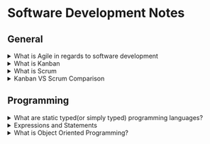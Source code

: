 # Software Development Notes

## General

<details>
    <summary>
        What is Agile in regards to software development
    </summary>
    <hr>
    <p>
        <h5>
            <b>Summary:</b>
        </h5>
        Agile is a structured and iterative approach to project management and product development. It recognizes the volatility of product development, and provides a methodology for self-organizing teams to respond to change without going off the rails.
    </p>
    <br>
    <p>
        <h5>
            <b>More Information:</b>
        </h5>
        <h6>
            [<a href="https://www.atlassian.com/agile/kanban/kanban-vs-scrum">Atlassian</a>]
        </h6>
    </p>
    <p>
        When it comes to implementing <b>Agile</b> and <b>DevOps</b>, <b>kanban</b> and <b>scrum</b> provide different ways to do so.
    </P>
    <p>
        It's easy to point out the differences between scrum practices and kanban practices, but that's just at the <b>surface level</b>. 
        While the practices differ, the principles are largely the same. Both frameworks will help you build better products (and services) with fewer headaches. 
    </p>
    <p>
        <b>Agile</b> is a structured and iterative approach to project management and product development. It recognizes the volatility of product development, and provides a methodology for self-organizing teams to respond to change without going off the rails. 
    </p>
    <hr>
</details>

<details>
    <summary>
        What is Kanban
    </summary>
    <hr>
    <p>
        <b>Kanban</b> is all about visualizing your work, limiting work in progress, and maximizing efficiency (or flow). Kanban teams focus on <b>reducing the time</b> a project takes (or user story) from start to finish. They do this by using a kanban board and continuously improving their flow of work. 
    </p>
    <p>
        Kanban helps visualize your work, limit work-in-progress (WIP) and quickly move work from "Doing" to "Done.".
        Kanban is great for teams that have lots of incoming requests that vary in priority and size. Whereas scrum processes require high control over what is in scope, kanban let’s you go with the flow. Let’s take a look at the same five considerations to help you decide.  
    </p>
    <p>
        <b>
            Kanban cadence
        </b>
        Kanban is based on a continuous workflow structure that keeps teams nimble and ready to adapt to changing priorities. Work items—represented by cards— are organized on a kanban board where they flow from one stage of the workflow(column) to the next. Common workflow stages are To Do, In Progress, In Review, Blocked, and Done. But that’s boring.
        The best part of kanban is making custom columns for how your team works. My team ships content, so our columns(simplified) go from Backlog, to Prioritized, to Outlines Ready, to Writing, Designing, Technical Review, and Shipped. Our board helped us learn that we ship about one piece of content per week, and where our bottlenecks are (looking at the Technical Review!).
    </p>
    <p>
        <b>
            Release methodology
        </b>
        In kanban, updates are released whenever they are ready, without a regular schedule or predetermined due dates.
        In theory, kanban does not prescribe a fixed time to deliver a task. If the task gets completed earlier (or later), it can be released as needed without having to wait for a release milestone like sprint review. 
    </p>
    <p>
        <b>
            Kanban roles
        </b>
        The whole team owns the kanban board. Some teams enlist an agile coach but, unlike scrum, there is no single “kanban master” who keeps everything running smoothly. It’s the collective responsibility of the entire team to collaborate on and deliver the tasks on the board.
    </p>
    <p>
        <b>
            Key metrics
        </b>
        Lead time and cycle time are important metrics for kanban teams. The deal with the average amount of time that it takes for a task to move from start to finish. Improving cycle times indicates the success of kanban teams.
        The Cumulative Flow Diagram (CFD) is another analytical tool used by kanban teams to understand the number of work items in each state. CFDs help identify specific bottlenecks that need to be resolved for better throughput.
        Another way to deal with bottlenecks is through Work In Progress (WIP) limits. A WIP limit caps the number of cards that can be in any one column at one time. When you reach your WIP limit, a tool like Jira Software caps that column, and the team swarms on those items to move them forward.
    </p>
    <p>
        <b>
            Change philosophy
        </b>
        A kanban workflow can change at any time. New work items can get added to the backlog and existing cards can get blocked or removed based on prioritization. Also, if the team capacity changes, WIP limit can be recalibrated and work items adjusted accordingly. It’s all about being flexible in kanban.
    </p>
    <hr>
</details>

<details>
    <summary>
        What is Scrum
    </summary>
    <hr>
    <p>
        <b>Scrum</b> teams commit to completing an increment of work, which is potentially shippable, through set intervals called sprints. Their goal is to create learning loops to quickly gather and integrate customer feedback. Scrum teams <b>adopt specific roles, create special artifacts, and hold regular ceremonies</b> to keep things moving forward. Scrum is best defined in <b>The Scrum Guide</b>.
    </p>
    <p>
        With scrum, your team promises to ship some valuable increment of work by the end of each sprint. Scrum is built on empiricism, focusing on small increments of work that will help you learn from your customers and better inform what you do next. Here's how it breaks down: 
    </p>
    <p>
        <b>
            Scrum cadence:
        </b>
        Scrum moves fast, with sprints that usually last between one to four weeks, which have clear start and finish dates. The short time frame forces complex tasks to be split into smaller stories and help your team learn quickly. A key question is this: Can your team ship useable code that fast?
        Sprints are punctuated by sprint planning, sprint review, and retrospective meetings and peppered with daily scrum (standup) meetings. These scrum ceremonies are lightweight and run on a continuous basis.
    </p>
    <p>
        <b>
            Scrum roles:
        </b>
        Scrum has three clearly defined roles.
        <ul>
            <li>
                The product owner advocates for the customer, manages the product backlog, and helps prioritize the work done by the development team.
            </li>
            <li>
                The scrum master helps the team stay grounded in the scrum principles.
            </li>
            <li>
                The development team chooses the work to be done, delivers increments, and demonstrates collective accountability.
            </li>
        </ul>  
        Who manages the scrum team? Well, nobody. Scrum teams are self-organizing and everyone is equal, despite having different responsibilities. The team is united by the goal of shipping value to customers.
    </p>
    <p>
        <b>
            Common metrics:
        </b>
        Scrum metrics are data points scrum teams can use to improve efficiency and effectiveness. They can inform decision-making and help teams become more efficient in planning and execution. During the sprint planning phase, teams can use metrics such as sprint goals, team velocity, team capacity, and type of work. During stand-ups, teams can also benefit from measuring progress towards sprint goals, reviewing a sprint burndown, understanding workload distribution, and more.
    </p>
    <p>
        <b>
            Change philosophy:
        </b>
        Teams strive to understand how much they can accomplish within their sprint time boundaries. They commit to its delivery within a sprint. However, scrum teams can receive customer feedback that encourages them to pivot and change the sprint to deliver the most customer value. During the sprint retrospective, scrum teams should discuss how to limit change in the future, as changes put the potentially shippable increment at risk. If a team frequently changes scope mid-sprint, it may signify work was selected that isn’t adequately understood. It could also mean the team has operational/unplannable work that interferes with the plan.
    </p>
    <hr>
</details>

<details>
    <summary>
        Kanban VS Scrum Comparison
    </summary>
    <hr>
    <p>
        <ul>
            <li>
                Kanban is continuous, fluid and visualized process whereas Scrum is short and structured, where work is shipped during fixed intervals known as sprints.
            </li>
            <li>
                Kanban is less structured compared to other frameworks like Scrum.
            </li>
            <li>
                Kanban is more visualized way of managing the development process
            </li>
            <li>
                Kanban has fewer meetings and formal roles compared to other frameworks like Scrum.
            </li>
            <li>
                Scrum is suggested for larger team for better management, while Kanban is suggested for smalled developer teams.
            </li>
        </ul>
    </p>
    <hr>
</details>

## Programming

<details>
    <summary>
        What are static typed(or simply typed) programming languages?
    </summary>
    <hr>
    <p>
        In static typed languages the variable type is know at compilation time instead of run time.
    </p>
    <p>
        Some examples of static programming languages:
    </p>
    <ul>
        <li>
            C
        </li>
        <li>
            C++
        </li>
        <li>
            Java
        </li>
    </ul>
    <hr>
</details>

<details>
    <summary>
        Expressions and Statements
    </summary>
    <hr>
    <p>
        Expressions
    </p>
    <p>
        An expression is anything that results in a value(even if the value is None). Basically, any sequence of literals so, you can say that a string, integer, list, etc. are all expressions.
    </p>
    <p>
        Statements
    </p>
    <p>
        Statements are instructions executed by the interpreter like variable assignments, for loops and conditionals (if-else).
    </p>
    <hr>
</details>

<details>
    <summary>
        What is Object Oriented Programming?
    </summary>
    <hr>
    <p>
        Object-Oriented Programming (OOP) is a programming paradigm in computer science that relies on the concept of classes and objects.It is used to structure a software program into simple, reusable pieces of code blueprints (usually called classes), which are used to create individual instances of objects. There are many object-oriented programming languages, including JavaScript, C++, Java, and Python.
    </p>
    <p>
        A class is an abstract blueprint that creates more specific, concrete objects. Classes often represent broad categories, like Car or Dog that share attributes. These classes define what attributes an instance of this type will have, like color, but not the value of those attributes for a specific object.
    </p>
    <p>
        Classes can also contain functions called methods that are available only to objects of that type. These functions are defined within the class and perform some action helpful to that specific object type.
    </p>
    <p>
        Class templates are used as a blueprint to create individual objects. These represent specific examples of the abstract class, like myCar or goldenRetriever. Each object can have unique values to the properties defined in the class.
    </p>
    <p>
        Benefits of OOP for software engineering
    </p>
    <p>
        <ul>
            <li>
                OOP models complex things as reproducible, simple structures.
            </li>
            <li>
                Reusable, OPP objects can be used across programs.
            </li>
            <li>
                Polymorphism allows for class-specific behaviour.
            </li>
            <li>
                Easier to debug, classes often contain all applicable information to them.
            </li>
            <li>
                Securely protects sensitive information through encapsulation.
            </li>
        </ul>
    </p>
    <details>
        <summary>
            Source
        </summary>
        <a href="https://www.educative.io/blog/object-oriented-programming">educative.io</a>
    </details>
    <hr>
</details>